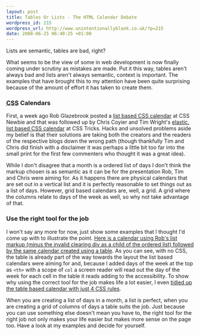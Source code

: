 ```yaml
--- 
layout: post
title: Tables Or Lists - The HTML Calendar Debate
wordpress_id: 215
wordpress_url: http://www.unintentionallyblank.co.uk/?p=215
date: 2008-06-25 06:40:25 +01:00
---
```

<p>Lists are semantic, tables are bad, right?</p>

<p>What seems to be the view of some in web development is now finally coming under scrutiny as mistakes are made. Put it this way, tables aren't always bad and lists aren't always semantic, context is important. The examples that have brought this to my attention have been quite surprising because of the amount of effort it has taken to create them.</p>

<h3><abbr title="Cascading Style Sheets">CSS</abbr> Calendars</h3>

<p>First, a week ago Rob Glazebrook posted a <a href="http://www.cssnewbie.com/list-based-css-calendar/">list based CSS calendar</a> at CSS Newbie and that was followed up by Chris Coyier and Tim Wright's <a href="http://css-tricks.com/elastic-calendar-styling-with-pure-css/">elastic, list based CSS calendar</a> at CSS Tricks. Hacks and unsolved problems aside my belief is that their solutions are taking both the creators and the readers of the respective blogs down the wrong path (though thankfully Tim and Chris did finish with a disclaimer it was perhaps a little bit too far into the small print for the first few commenters who thought it was a great idea).</p>

<p>While I don't disagree that a month is a ordered list of days I don't think the markup chosen is as semantic as it can be for the presentation Rob, Tim and Chris were aiming for. As it happens there are physical calendars that are set out in a vertical list and it is perfectly reasonable to set things out as a list of days. However, grid based calendars are, well, a grid. A grid where the columns relate to days of the week as well, so why not take advantage of that.</p>

<h3>Use the right tool for the job</h3>

<p>I won't say any more for now, just show some examples that I thought I'd come up with to illustrate the point. <a href="http://test.unintentionallyblank.co.uk/unstyled-calendar.html">Here is a calendar using Rob's list markup (minus the invalid clearing div as a child of the ordered list) followed by the same calendar created using a table</a>. As you can see, with no CSS, the table is already part of the way towards the layout the list based calendars were aiming for and, because I added days of the week at the top as <code class="inline">&lt;th&gt;</code> with a scope of <code class="inline">col</code> a screen reader will read out the day of the week for each cell in the table it reads adding to the accessibility. To show why using the correct tool for the job makes life a lot easier, I even <a href="http://test.unintentionallyblank.co.uk/styled-calendar.html">tidied up the table based calendar with just 4 CSS rules</a>.</p>

<p>When you are creating a list of days in a month, a list is perfect, when you are creating a grid of columns of days a table suits the job. Just because you can use something else doesn't mean you have to, the right tool for the right job not only makes your life easier but makes more sense on the page too. Have a look at my examples and decide for yourself.</p>
